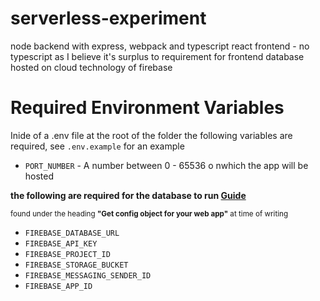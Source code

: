 # serverless-experiment

node backend with express, webpack and typescript
react frontend - no typescript as I believe it's surplus to requirement for frontend
database hosted on cloud technology of firebase

# Required Environment Variables

Inide of a .env file at the root of the folder the following variables are required, see `.env.example` for an example

* `PORT_NUMBER` - A number between 0 - 65536 o nwhich the app will be hosted

**the following are required for the database to run [Guide](https://support.google.com/firebase/answer/7015592)**

<small>found under the heading **"Get config object for your web app"** at time of writing</small>

* `FIREBASE_DATABASE_URL`
* `FIREBASE_API_KEY`
* `FIREBASE_PROJECT_ID`
* `FIREBASE_STORAGE_BUCKET`
* `FIREBASE_MESSAGING_SENDER_ID`
* `FIREBASE_APP_ID`
